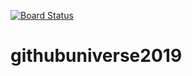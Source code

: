 [![Board Status](https://dev.azure.com/Gdayppl/916add40-86d2-46ae-91ef-8c8faddd0202/f49f9e50-3893-48b0-a6f0-9c68022a4c63/_apis/work/boardbadge/af8e7a3f-6673-483c-b011-f8b8d5f82b5f)](https://dev.azure.com/Gdayppl/916add40-86d2-46ae-91ef-8c8faddd0202/_boards/board/t/f49f9e50-3893-48b0-a6f0-9c68022a4c63/Microsoft.RequirementCategory)
# githubuniverse2019